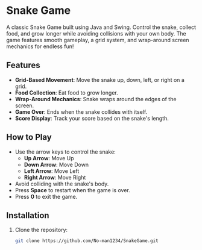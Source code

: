 # Snake Game

A classic Snake Game built using Java and Swing. Control the snake, collect food, and grow longer while avoiding collisions with your own body. The game features smooth gameplay, a grid system, and wrap-around screen mechanics for endless fun!

## Features
- **Grid-Based Movement**: Move the snake up, down, left, or right on a grid.
- **Food Collection**: Eat food to grow longer.
- **Wrap-Around Mechanics**: Snake wraps around the edges of the screen.
- **Game Over**: Ends when the snake collides with itself.
- **Score Display**: Track your score based on the snake's length.

## How to Play
- Use the arrow keys to control the snake:
  - **Up Arrow**: Move Up
  - **Down Arrow**: Move Down
  - **Left Arrow**: Move Left
  - **Right Arrow**: Move Right
- Avoid colliding with the snake's body.
- Press **Space** to restart when the game is over.
- Press **0** to exit the game.

## Installation
1. Clone the repository:
   ```bash
   git clone https://github.com/No-man1234/SnakeGame.git

